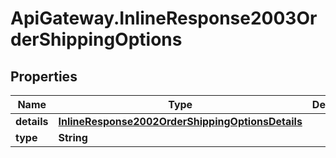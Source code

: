 # ApiGateway.InlineResponse2003OrderShippingOptions

## Properties

Name | Type | Description | Notes
------------ | ------------- | ------------- | -------------
**details** | [**InlineResponse2002OrderShippingOptionsDetails**](InlineResponse2002OrderShippingOptionsDetails.md) |  | [optional] 
**type** | **String** |  | [optional] 


